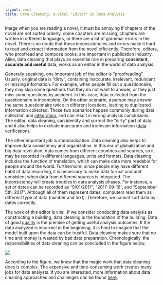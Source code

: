 ```yaml
---
layout: post
title: Data Cleaning, a Vital "Editor" in Data Analysis
---
```


Image when you are reading a novel, it must be annoying if chapters of the novel are not sorted orderly, some chapters are missing, chapters are written in different languages, or there are a lot of grammar errors in the novel. There is no doubt that these inconsistencies and errors make it hard to read and extract information from the novel efficiently. Therefore, editors, who proofread and compose books, are important in publication industry. Alike, data cleaning that plays an essential role in preparing **consistent, accurate and useful** data, works as an editor in the world of data analysis.


Generally speaking, one important job of the editor is “proofreading”. Usually, original data is “dirty”, containing inaccurate, irrelevant, redundant or missing information. For example, when people fill out a questionnaire, they may skip some questions that they do not want to answer, or they just miss some questions by accident. In this case, data collected from the questionnaire is incomplete. On the other scenario, a person may answer the same questionnaire twice in different locations, leading to duplicated information collected. Those two scenarios happen commonly during data collection and [integration](https://en.wikipedia.org/wiki/Data_integration), and can result in wrong analysis conclusions. The editor, data cleaning, can identify and correct the “dirty” part of data, and it also helps to exclude inaccurate and irrelevant information ([data verification](https://en.wikipedia.org/wiki/Data_verification)).


The other important job is standardization. Data cleaning also helps to improve data consistency and organization. In this era of globalization and big data revolution, data comes from different countries and sources, so it may be recorded in different languages, units and formats. Data cleaning includes the function of translation, which can make data more readable for people around the world. Furthermore, since people may have different habit of data recording, it is necessary to make data format and unit consistent when data from different sources is integrated. The inconsistency will create troubles in data analysis phases. For instance, a set of dates can be recorded as “9/01/2017”, “2017-09-16”, and “September 5th, 2017”. Although all of them represent dates, computers read them as different type of data (number and text). Therefore, we cannot sort data by dates correctly.


The work of this editor is vital. If we consider conducting data analysis as constructing a building, data cleaning is the foundation of the building. Data of good [quality](http://searchdatamanagement.techtarget.com/definition/data-quality) is the premise of getting useful analysis outcomes. If the data analyzed is incorrect in the beginning, it is hard to imagine that the model built upon the data can be trustful. Data cleaning makes sure that no time and money is wasted by bad data preparation. Chronologically, the responsibilities of data cleaning can be concluded in the figure below.

![](http://idatassist.com/wp-content/uploads/2015/08/Data-Cleaning-Google-Images-Fennel-Aurora-jpg.jpg)

According to the figure, we know that the magic work that data cleaning does is complex. The expensive and time-consuming work creates many jobs for data analysts. If you are interested, more information about data cleaning approaches and challenges can be found [here](http://www.betterevaluation.org/sites/default/files/data_cleaning.pdf).
